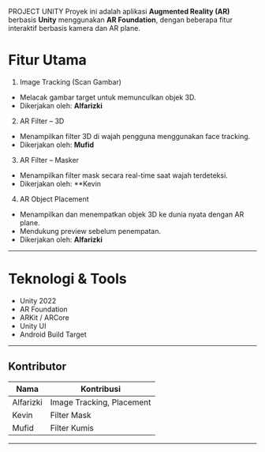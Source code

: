 PROJECT UNITY
Proyek ini adalah aplikasi **Augmented Reality (AR)** berbasis **Unity** menggunakan **AR Foundation**, dengan beberapa fitur interaktif berbasis kamera dan AR plane.

# Fitur Utama

1. Image Tracking (Scan Gambar)
- Melacak gambar target untuk memunculkan objek 3D.
- Dikerjakan oleh: **Alfarizki**

2. AR Filter – 3D
- Menampilkan filter 3D di wajah pengguna menggunakan face tracking.
- Dikerjakan oleh: **Mufid**

3. AR Filter – Masker
- Menampilkan filter mask secara real-time saat wajah terdeteksi.
- Dikerjakan oleh: **Kevin

4. AR Object Placement
- Menampilkan dan menempatkan objek 3D ke dunia nyata dengan AR plane.
- Mendukung preview sebelum penempatan.
- Dikerjakan oleh: **Alfarizki**

---

# Teknologi & Tools

- Unity 2022
- AR Foundation
- ARKit / ARCore
- Unity UI
- Android Build Target

---

## Kontributor

| Nama       | Kontribusi               |
|------------|--------------------------|
| Alfarizki  | Image Tracking, Placement |
| Kevin      | Filter Mask              |
| Mufid      | Filter Kumis             |

---
